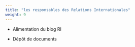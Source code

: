 ```yaml
---
title: "les responsables des Relations Internationales"
weight: 9
---
```


- Alimentation du blog RI

- Dépôt de documents